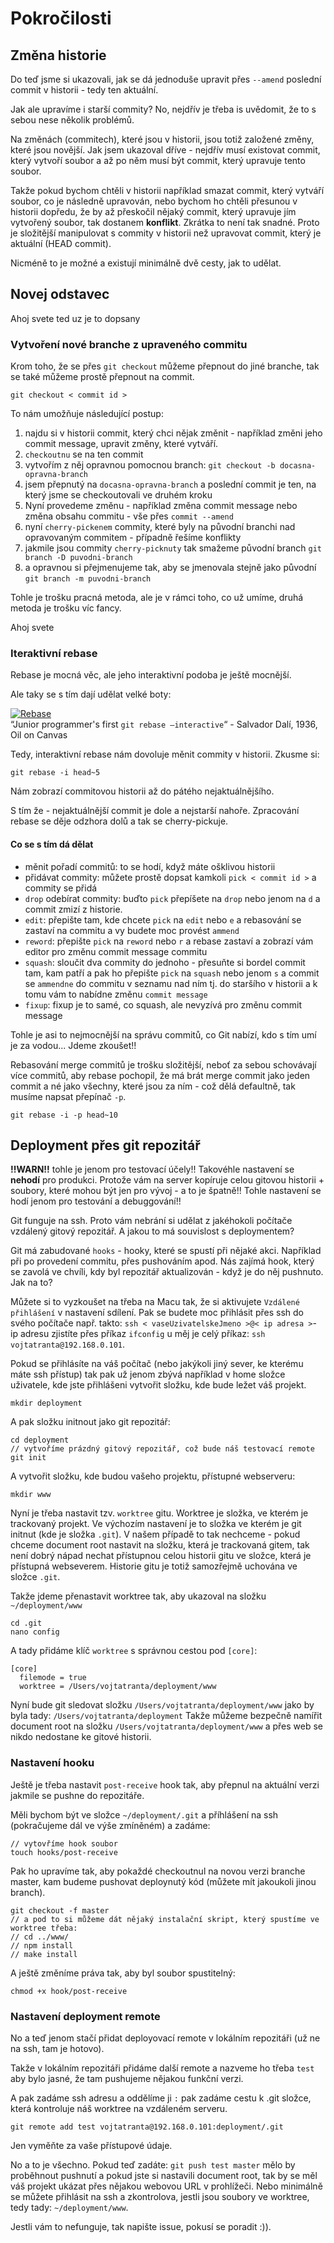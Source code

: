 # Pokročilosti
## Změna historie
Do teď jsme si ukazovali, jak se dá jednoduše upravit přes `--amend` poslední commit v historii - tedy ten aktuální.

Jak ale upravíme i starší commity? No, nejdřív je třeba is uvědomit, že to s sebou nese několik problémů.

Na změnách (commitech), které jsou v historii, jsou totiž založené změny, které jsou novější. Jak jsem ukazoval dříve - nejdřív musí existovat commit, který vytvoří soubor a až po něm musí být commit, který upravuje tento soubor.

Takže pokud bychom chtěli v historii například smazat commit, který vytváří soubor, co je následně upravován, nebo bychom ho chtěli přesunou v historii dopředu, že by až přeskočil nějaký commit, který upravuje jím vytvořený soubor, tak dostanem **konflikt**. Zkrátka to není tak snadné. Proto je složitější manipulovat s commity v historii než upravovat commit, který je aktuální (HEAD commit).

Nicméně to je možné a existují minimálně dvě cesty, jak to udělat.

## Novej odstavec
Ahoj svete ted uz je to dopsany

### Vytvoření nové branche z upraveného commitu
Krom toho, že se přes `git checkout` můžeme přepnout do jiné branche, tak se také můžeme prostě přepnout na commit.
```
git checkout < commit id >
```
To nám umožňuje následující postup:

1. najdu si v historii commit, který chci nějak změnit - například změni jeho commit message, upravit změny, které vytváří.
2. `checkoutnu` se na ten commit
3. vytvořím z něj opravnou pomocnou branch: `git checkout -b docasna-opravna-branch`
4. jsem přepnutý na `docasna-opravna-branch` a poslední commit je ten, na který jsme se checkoutovali ve druhém kroku
5. Nyní provedeme změnu - například změna commit message nebo změna obsahu commitu - vše přes `commit --amend`
6. nyní `cherry-pickenem` commity, které byly na původní branchi nad opravovaným commitem - případně řešíme konflikty
7. jakmile jsou commity `cherry-picknuty` tak smažeme původní branch `git branch -D puvodni-branch`
8. a opravnou si přejmenujeme tak, aby se jmenovala stejně jako původní `git branch -m puvodni-branch`

Tohle je trošku pracná metoda, ale je v rámci toho, co už umíme, druhá metoda je trošku víc fancy.

Ahoj svete

### Iteraktivní rebase
Rebase je mocná věc, ale jeho interaktivní podoba je ještě mocnější.

Ale taky se s tím dají udělat velké boty:

[![Rebase](http://65.media.tumblr.com/4c5d2f68624a568985c59423a27fcb3c/tumblr_o5fadyZqP61ugyavxo1_1280.jpg)](Rebase)<br>
“Junior programmer's first `git rebase –interactive`“ - Salvador Dalí, 1936, Oil on Canvas

Tedy, interaktivní rebase nám dovoluje měnit commity v historii.
Zkusme si:
```
git rebase -i head~5
```
Nám zobrazí commitovou historii až do pátého nejaktuálnějšího.

S tím že - nejaktuálnější commit je dole a nejstarší nahoře. Zpracování rebase se děje odzhora dolů a tak se cherry-pickuje.

#### Co se s tím dá dělat
- měnit pořadí commitů: to se hodí, když máte ošklivou historii
- přidávat commity: můžete prostě dopsat kamkoli `pick < commit id >` a commity se přidá
- `drop` odebírat commity: buďto `pick` přepíšete na `drop` nebo jenom na `d` a commit zmizí z historie.
- `edit`: přepište tam, kde chcete `pick` na `edit` nebo `e` a rebasování se zastaví na commitu a vy budete moc provést `ammend`
- `reword`: přepište `pick` na `reword` nebo `r` a rebase zastaví a zobrazí vám editor pro změnu commit message commitu
- `squash`: sloučit dva commity do jednoho - přesuňte si bordel commit tam, kam patří a pak ho přepište `pick` na `squash` nebo jenom `s` a commit se `ammendne` do commitu v seznamu nad ním tj. do staršího v historii a k tomu vám to nabídne změnu `commit message`
- `fixup`: fixup je to samé, co squash, ale nevyzívá pro změnu commit message

Tohle je asi to nejmocnější na správu commitů, co Git nabízí, kdo s tím umí je za vodou... Jdeme zkoušet!!

Rebasování merge commitů je trošku složitější, neboť za sebou schovávají více commitů, aby rebase pochopil, že má brát merge commit jako jeden commit a né jako všechny, které jsou za ním - což dělá defaultně, tak musíme napsat přepínač `-p`.
```
git rebase -i -p head~10
```

## Deployment přes git repozitář
**!!WARN!!** tohle je jenom pro testovací účely!! Takovéhle nastavení se **nehodí** pro produkci. Protože vám na server kopíruje celou gitovou historii + soubory, které mohou být jen pro vývoj - a to je špatně!! Tohle nastavení se hodí jenom pro testování a debuggování!!

Git funguje na ssh. Proto vám nebrání si udělat z jakéhokoli počítače vzdálený gitový repozitář. A jakou to má souvislost s deploymentem?

Git má zabudované `hooks` - hooky, které se spustí při nějaké akci. Například při po provedení commitu, přes pushováním apod. Nás zajímá hook, který se zavolá ve chvíli, kdy byl repozitář aktualizován - když je do něj pushnuto. Jak na to?

Můžete si to vyzkoušet na třeba na Macu tak, že si aktivujete `Vzdálené přihlášení` v nastavení sdílení. Pak se budete moc přihlásit přes ssh do svého počítače např. takto: `ssh < vaseUzivatelskeJmeno >@< ip adresa >`- ip adresu zjistíte přes příkaz `ifconfig` u měj je celý příkaz: `ssh vojtatranta@192.168.0.101`.

Pokud se přihlásíte na váš počítač (nebo jakýkoli jiný sever, ke kterému máte ssh přístup) tak pak už jenom zbývá například v home složce uživatele, kde jste přihlášeni vytvořit složku, kde bude ležet váš projekt.
```
mkdir deployment
```
A pak složku initnout jako git repozitář:
```
cd deployment
// vytvoříme prázdný gitový repozitář, což bude náš testovací remote
git init
```
A vytvořit složku, kde budou vašeho projektu, přístupné webserveru:
```
mkdir www
```
Nyní je třeba nastavit tzv. `worktree` gitu. Worktree je složka, ve kterém je trackovaný projekt. Ve výchozím nastavení je to složka ve kterém je git initnut (kde je složka `.git`). V našem případě to tak nechceme - pokud chceme document root nastavit na složku, která je trackovaná gitem, tak není dobrý nápad nechat přístupnou celou historii gitu ve složce, která je přístupná webseverem. Historie gitu je totiž samozřejmě uchována ve složce `.git`.

Takže jdeme přenastavit worktree tak, aby ukazoval na složku `~/deployment/www`
```
cd .git
nano config
```
A tady přidáme klíč `worktree` s správnou cestou pod `[core]`:
```
[core]
  filemode = true
  worktree = /Users/vojtatranta/deployment/www
```
Nyní bude git sledovat složku `/Users/vojtatranta/deployment/www` jako by byla tady: `/Users/vojtatranta/deployment` Takže můžeme bezpečně namířit document root na složku `/Users/vojtatranta/deployment/www` a přes web se nikdo nedostane ke gitové historii.

### Nastavení hooku
Ještě je třeba nastavit `post-receive` hook tak, aby přepnul na aktuální verzi jakmile se pushne do repozitáře.

Měli bychom být ve složce `~/deployment/.git` a příhlášení na ssh (pokračujeme dál ve výše zmíněném) a zadáme:
```
// vytovříme hook soubor
touch hooks/post-receive
```
Pak ho upravíme tak, aby pokaždé checkoutnul na novou verzi branche master, kam budeme pushovat deploynutý kód (můžete mít jakoukoli jinou branch).
```
git checkout -f master
// a pod to si můžeme dát nějaký instalační skript, který spustíme ve worktree třeba:
// cd ../www/
// npm install
// make install
```
A ještě změníme práva tak, aby byl soubor spustitelný:
```
chmod +x hook/post-receive
```

### Nastavení deployment remote
No a teď jenom stačí přidat deployovací remote v lokálním repozitáři (už ne na ssh, tam je hotovo).

Takže v lokálním repozitáři přidáme další remote a nazveme ho třeba `test` aby bylo jasné, že tam pushujeme nějakou funkční verzi.

A pak zadáme ssh adresu a oddělíme ji `:` pak zadáme cestu k .git složce, která kontroluje náš worktree na vzdáleném serveru.
```
git remote add test vojtatranta@192.168.0.101:deployment/.git
```
Jen vyměňte za vaše přístupové údaje.

No a to je všechno. Pokud teď zadáte: `git push test master` mělo by proběhnout pushnutí a pokud jste si nastavili document root, tak by se měl váš projekt ukázat přes nějakou webovou URL v prohlížeči. Nebo minimálně se můžete přihlásit na ssh a zkontrolova, jestli jsou soubory ve worktree, tedy tady: `~/deployment/www`.

Jestli vám to nefunguje, tak napište issue, pokusí se poradit :)).

